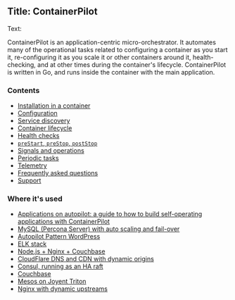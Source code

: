 Title: ContainerPilot
----
Text:

ContainerPilot is an application-centric micro-orchestrator. It automates many of the operational tasks related to configuring a container as you start it, re-configuring it as you scale it or other containers around it, health-checking, and at other times during the container's lifecycle. ContainerPilot is written in Go, and runs inside the container with the main application.

### Contents

- [Installation in a container](/containerpilot/docs/installation)
- [Configuration](/containerpilot/docs/configuration)
- [Service discovery](/containerpilot/docs/service-discovery)
- [Container lifecycle](/containerpilot/docs/lifecycle)
- [Health checks](/containerpilot/docs/health)
- [`preStart`, `preStop`, `postStop`](/containerpilot/docs/start-stop)
- [Signals and operations](/containerpilot/docs/signals)
- [Periodic tasks](/containerpilot/docs/tasks)
- [Telemetry](/containerpilot/docs/telemetry)
- [Frequently asked questions](/containerpilot/docs/faq)
- [Support](/containerpilot/docs/support)

### Where it's used

- [Applications on autopilot: a guide to how to build self-operating applications with ContainerPilot](https://www.joyent.com/blog/applications-on-autopilot)
- [MySQL (Percona Server) with auto scaling and fail-over](https://www.joyent.com/blog/dbaas-simplicity-no-lock-in)
- [Autopilot Pattern WordPress](https://www.joyent.com/blog/wordpress-on-autopilot)
- [ELK stack](https://www.joyent.com/blog/docker-log-drivers)
- [Node.js + Nginx + Couchbase](https://www.joyent.com/blog/docker-nodejs-nginx-nosql-autopilot)
- [CloudFlare DNS and CDN with dynamic origins](https://github.com/autopilotpattern/cloudflare)
- [Consul, running as an HA raft](https://github.com/autopilotpattern/consul)
- [Couchbase](https://github.com/autopilotpattern/couchbase)
- [Mesos on Joyent Triton](https://www.joyent.com/blog/mesos-by-the-pound)
- [Nginx with dynamic upstreams](https://www.joyent.com/blog/dynamic-nginx-upstreams-with-containerpilot)
